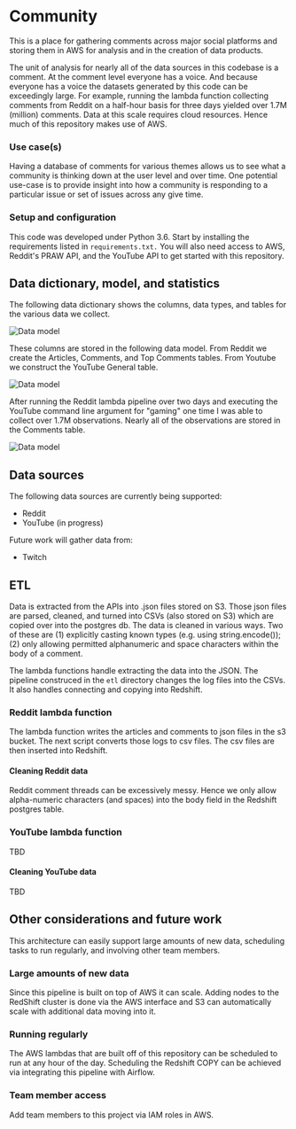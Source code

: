 # Community
This is a place for gathering comments across major social platforms and storing them in AWS for analysis and in the creation of data products.

The unit of analysis for nearly all of the data sources in this codebase is a comment. At the comment level everyone has a voice. And because everyone has a voice the datasets generated by this code can be exceedingly large. For example, running the lambda function collecting comments from Reddit on a half-hour basis for three days yielded over 1.7M (million) comments. Data at this scale requires cloud resources. Hence much of this repository makes use of AWS.

### Use case(s)
Having a database of comments for various themes allows us to see what a community is thinking down at the user level and over time. One potential use-case is to provide insight into how a community is responding to a particular issue or set of issues across any give time.

### Setup and configuration
This code was developed under Python 3.6. Start by installing the requirements listed in `requirements.txt.` You will also need access to AWS, Reddit's PRAW API, and the YouTube API to get started with this repository.

## Data dictionary, model, and statistics

The following data dictionary shows the columns, data types, and tables for the various data we collect.

![Data model](https://github.com/wsankey/community/blob/master/capstone_datadictionary.png)

These columns are stored in the following data model. From Reddit we create the Articles, Comments, and Top Comments tables. From Youtube we construct the YouTube General table.

![Data model](https://github.com/wsankey/community/blob/master/capstone_datamodel.png)

After running the Reddit lambda pipeline over two days and executing the YouTube command line argument for "gaming" one time I was able to collect over 1.7M observations. Nearly all of the observations are stored in the Comments table.

![Data model](https://github.com/wsankey/community/blob/master/capstone_datastats.png)

## Data sources
The following data sources are currently being supported:
* Reddit
* YouTube (in progress)

Future work will gather data from:
* Twitch

## ETL
Data is extracted from the APIs into .json files stored on S3. Those json files are parsed, cleaned, and turned into CSVs (also stored on S3) which are copied over into the postgres db. The data is cleaned in various ways. Two of these are (1) explicitly casting known types (e.g. using string.encode()); (2) only allowing permitted alphanumeric and space characters within the body of a comment.

The lambda functions handle extracting the data into the JSON. The pipeline construced in the `etl` directory changes the log files into the CSVs. It also handles connecting and copying into Redshift.

### Reddit lambda function
The lambda function writes the articles and comments to json files in the s3 bucket. The next script converts those logs to csv files. The csv files are then inserted into Redshift.

#### Cleaning Reddit data
Reddit comment threads can be excessively messy. Hence we only allow alpha-numeric characters (and spaces) into the body field in the Redshift postgres table.

### YouTube lambda function
TBD

#### Cleaning YouTube data
TBD

## Other considerations and future work
This architecture can easily support large amounts of new data, scheduling tasks to run regularly, and involving other team members.

### Large amounts of new data
Since this pipeline is built on top of AWS it can scale. Adding nodes to the RedShift cluster is done via the AWS interface and S3 can automatically scale with additional data moving into it.

### Running regularly
The AWS lambdas that are built off of this repository can be scheduled to run at any hour of the day. Scheduling the Redshift COPY can be achieved via integrating this pipeline with Airflow.

### Team member access
Add team members to this project via IAM roles in AWS.
